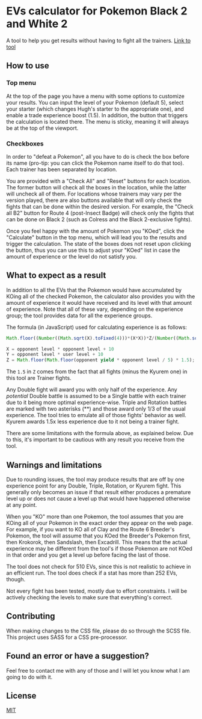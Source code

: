 # EVs calculator for Pokemon Black 2 and White 2

A tool to help you get results without having to fight all the trainers. [Link to tool](https://ryotamitaraiweb.github.io/EVs-Calculator-for-Pokemon-Black-2-and-White-2/)

## How to use

### Top menu
At the top of the page you have a menu with some options to customize your results. You can input the level of your Pokemon (default 5), select your starter (which changes Hugh's starter to the appropriate one), and enable a trade experience boost (1.5). In addition, the button that triggers the calculation is located there. The menu is sticky, meaning it will always be at the top of the viewport.

### Checkboxes
In order to "defeat a Pokemon", all you have to do is check the box before its name (pro-tip: you can click the Pokemon name itself to do that too). Each trainer has been separated by location. 

You are provided with a "Check All" and "Reset" buttons for each location. The former button will check all the boxes in the location, while the latter will uncheck all of them. For locations whose trainers may vary per the version played, there are also buttons available that will only check the fights that can be done within the desired version. For example, the "Check all B2" button for Route 4 (post-Insect Badge) will check only the fights that can be done on Black 2 (such as Colress and the Black 2-exclusive fights).

Once you feel happy with the amount of Pokemon you "KOed", click the "Calculate" button in the top menu, which will lead you to the results and trigger the calculation. The state of the boxes does not reset upon clicking the button, thus you can use this to adjust your "KOed" list in case the amount of experience or the level do not satisfy you.

## What to expect as a result
In addition to all the EVs that the Pokemon would have accumulated by KOing all of the checked Pokemon, the calculator also provides you with the amount of experience it would have received and its level with that amount of experience. Note that all of these vary, depending on the experience group; the tool provides data for all the experience groups.

The formula (in JavaScript) used for calculating experience is as follows:
```javascript
Math.floor((Number((Math.sqrt(X).toFixed(4)))*(X*X))*Z/(Number((Math.sqrt(Y)).toFixed(4))*(Y*Y))+1)

X = opponent level * opponent level + 10
Y = opponent level * user level + 10
Z = Math.floor(Math.floor(opponent yield * opponent level / 5) * 1.5);
```
The `1.5` in `Z` comes from the fact that all fights (minus the Kyurem one) in this tool are Trainer fights.

Any Double fight will award you with only half of the experience. Any _potential_ Double battle is assumed to be a Single battle with each trainer due to it being more optimal experience-wise. Triple and Rotation battles are marked with two asterisks (**) and those award only 1/3 of the usual experience. The tool tries to emulate all of those fights' behavior as well. Kyurem awards 1.5x less experience due to it not being a trainer fight.

There are some limitations with the formula above, as explained below. Due to this, it's important to be cautious with any result you receive from the tool.

## Warnings and limitations
Due to rounding issues, the tool may produce results that are off by one experience point for any Double, Triple, Rotation, or Kyurem fight. This generally only becomes an issue if that result either produces a premature level up or does not cause a level up that would have happened otherwise at any point.

When you "KO" more than one Pokemon, the tool assumes that you are KOing all of your Pokemon in the exact order they appear on the web page. For example, if you want to KO all of Clay and the Route 6 Breeder's Pokemon, the tool will assume that you KOed the Breeder's Pokemon first, then Krokorok, then Sandslash, then Excadrill. This means that the actual experience may be different from the tool's if those Pokemon are not KOed in that order and you get a level up before facing the last of those.

The tool does not check for 510 EVs, since this is not realistic to achieve in an efficient run. The tool does check if a stat has more than 252 EVs, though.

Not every fight has been tested, mostly due to effort constraints. I will be actively checking the levels to make sure that everything's correct.

## Contributing
When making changes to the CSS file, please do so through the SCSS file. This project uses SASS for a CSS pre-processor.

## Found an error or have a suggestion?
Feel free to contact me with any of those and I will let you know what I am going to do with it.

## License
[MIT](https://choosealicense.com/licenses/mit/)
